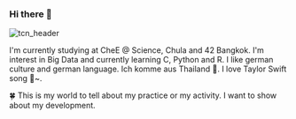 ### Hi there 👋

<!--
**topcornica/topcornica** is a ✨ _special_ ✨ repository because its `README.md` (this file) appears on your GitHub profile.

Here are some ideas to get you started:

- 🔭 I’m currently studying on CheE @ Science, Chula
- 🌱 I’m currently learning C, Python and R
- 💬 Ask me about ...
- 📫 How to reach me: ...
- 😄 Pronouns: He
- ⚡ Fun fact: I like Taylor Swift and ANIME very much
-->

![tcn_header](https://user-images.githubusercontent.com/84328998/177554262-9a7829a3-7452-4df4-8b3c-8d141b3db387.png)

  I'm currently studying at CheE @ Science, Chula and 42 Bangkok. I'm interest in Big Data and currently learning C, Python and R. I like german culture and german language. Ich komme aus Thailand 🤣. I love Taylor Swift song 🥰~.
  
  🍀 This is my world to tell about my practice or my activity. I want to show about my development.
